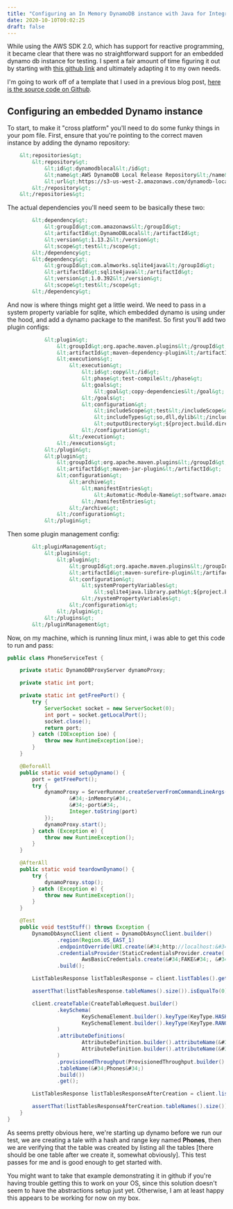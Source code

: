 ```yaml
---
title: "Configuring an In Memory DynamoDB instance with Java for Integration Testing"
date: 2020-10-10T00:02:25
draft: false
---
```


While using the AWS SDK 2.0, which has support for reactive programming, it became clear that there was no straightforward support for an embedded dynamo db instance for testing. I spent a fair amount of time figuring it out by starting with [this github link](https://github.com/aws/aws-sdk-java-v2/blob/93269d4c0416d0f72e086774265847d6af0d54ec/services-custom/dynamodb-enhanced/src/test/java/software/amazon/awssdk/extensions/dynamodb/mappingclient/functionaltests/LocalDynamoDb.java) and ultimately adapting it to my own needs.

I&#39;m going to work off of a template that I used in a previous blog post, [here is the source code on Github](https://github.com/nfisher23/webflux-and-dynamo).

## Configuring an embedded Dynamo instance

To start, to make it &#34;cross platform&#34; you&#39;ll need to do some funky things in your pom file. First, ensure that you&#39;re pointing to the correct maven instance by adding the dynamo repository:

```xml
    &lt;repositories&gt;
        &lt;repository&gt;
            &lt;id&gt;dynamodblocal&lt;/id&gt;
            &lt;name&gt;AWS DynamoDB Local Release Repository&lt;/name&gt;
            &lt;url&gt;https://s3-us-west-2.amazonaws.com/dynamodb-local/release&lt;/url&gt;
        &lt;/repository&gt;
    &lt;/repositories&gt;

```

The actual dependencies you&#39;ll need seem to be basically these two:

```xml
        &lt;dependency&gt;
            &lt;groupId&gt;com.amazonaws&lt;/groupId&gt;
            &lt;artifactId&gt;DynamoDBLocal&lt;/artifactId&gt;
            &lt;version&gt;1.13.2&lt;/version&gt;
            &lt;scope&gt;test&lt;/scope&gt;
        &lt;/dependency&gt;
        &lt;dependency&gt;
            &lt;groupId&gt;com.almworks.sqlite4java&lt;/groupId&gt;
            &lt;artifactId&gt;sqlite4java&lt;/artifactId&gt;
            &lt;version&gt;1.0.392&lt;/version&gt;
            &lt;scope&gt;test&lt;/scope&gt;
        &lt;/dependency&gt;

```

And now is where things might get a little weird. We need to pass in a system property variable for sqlite, which embedded dynamo is using under the hood, and add a dynamo package to the manifest. So first you&#39;ll add two plugin configs:

```xml
            &lt;plugin&gt;
                &lt;groupId&gt;org.apache.maven.plugins&lt;/groupId&gt;
                &lt;artifactId&gt;maven-dependency-plugin&lt;/artifactId&gt;
                &lt;executions&gt;
                    &lt;execution&gt;
                        &lt;id&gt;copy&lt;/id&gt;
                        &lt;phase&gt;test-compile&lt;/phase&gt;
                        &lt;goals&gt;
                            &lt;goal&gt;copy-dependencies&lt;/goal&gt;
                        &lt;/goals&gt;
                        &lt;configuration&gt;
                            &lt;includeScope&gt;test&lt;/includeScope&gt;
                            &lt;includeTypes&gt;so,dll,dylib&lt;/includeTypes&gt;
                            &lt;outputDirectory&gt;${project.build.directory}/native-libs&lt;/outputDirectory&gt;
                        &lt;/configuration&gt;
                    &lt;/execution&gt;
                &lt;/executions&gt;
            &lt;/plugin&gt;
            &lt;plugin&gt;
                &lt;groupId&gt;org.apache.maven.plugins&lt;/groupId&gt;
                &lt;artifactId&gt;maven-jar-plugin&lt;/artifactId&gt;
                &lt;configuration&gt;
                    &lt;archive&gt;
                        &lt;manifestEntries&gt;
                            &lt;Automatic-Module-Name&gt;software.amazon.awssdk.enhanced.dynamodb&lt;/Automatic-Module-Name&gt;
                        &lt;/manifestEntries&gt;
                    &lt;/archive&gt;
                &lt;/configuration&gt;
            &lt;/plugin&gt;

```

Then some plugin management config:

```xml
        &lt;pluginManagement&gt;
            &lt;plugins&gt;
                &lt;plugin&gt;
                    &lt;groupId&gt;org.apache.maven.plugins&lt;/groupId&gt;
                    &lt;artifactId&gt;maven-surefire-plugin&lt;/artifactId&gt;
                    &lt;configuration&gt;
                        &lt;systemPropertyVariables&gt;
                            &lt;sqlite4java.library.path&gt;${project.build.directory}/native-libs&lt;/sqlite4java.library.path&gt;
                        &lt;/systemPropertyVariables&gt;
                    &lt;/configuration&gt;
                &lt;/plugin&gt;
            &lt;/plugins&gt;
        &lt;/pluginManagement&gt;

```

Now, on my machine, which is running linux mint, i was able to get this code to run and pass:

```java
public class PhoneServiceTest {

    private static DynamoDBProxyServer dynamoProxy;

    private static int port;

    private static int getFreePort() {
        try {
            ServerSocket socket = new ServerSocket(0);
            int port = socket.getLocalPort();
            socket.close();
            return port;
        } catch (IOException ioe) {
            throw new RuntimeException(ioe);
        }
    }

    @BeforeAll
    public static void setupDynamo() {
        port = getFreePort();
        try {
            dynamoProxy = ServerRunner.createServerFromCommandLineArgs(new String[]{
                    &#34;-inMemory&#34;,
                    &#34;-port&#34;,
                    Integer.toString(port)
            });
            dynamoProxy.start();
        } catch (Exception e) {
            throw new RuntimeException();
        }
    }

    @AfterAll
    public static void teardownDynamo() {
        try {
            dynamoProxy.stop();
        } catch (Exception e) {
            throw new RuntimeException();
        }
    }

    @Test
    public void testStuff() throws Exception {
        DynamoDbAsyncClient client = DynamoDbAsyncClient.builder()
                .region(Region.US_EAST_1)
                .endpointOverride(URI.create(&#34;http://localhost:&#34; &#43; port))
                .credentialsProvider(StaticCredentialsProvider.create(
                        AwsBasicCredentials.create(&#34;FAKE&#34;, &#34;FAKE&#34;)))
                .build();

        ListTablesResponse listTablesResponse = client.listTables().get();

        assertThat(listTablesResponse.tableNames().size()).isEqualTo(0);

        client.createTable(CreateTableRequest.builder()
                .keySchema(
                        KeySchemaElement.builder().keyType(KeyType.HASH).attributeName(&#34;Company&#34;).build(),
                        KeySchemaElement.builder().keyType(KeyType.RANGE).attributeName(&#34;Model&#34;).build()
                )
                .attributeDefinitions(
                        AttributeDefinition.builder().attributeName(&#34;Company&#34;).attributeType(ScalarAttributeType.S).build(),
                        AttributeDefinition.builder().attributeName(&#34;Model&#34;).attributeType(ScalarAttributeType.S).build()
                )
                .provisionedThroughput(ProvisionedThroughput.builder().readCapacityUnits(100L).writeCapacityUnits(100L).build())
                .tableName(&#34;Phones&#34;)
                .build())
                .get();

        ListTablesResponse listTablesResponseAfterCreation = client.listTables().get();

        assertThat(listTablesResponseAfterCreation.tableNames().size()).isEqualTo(1);
    }
}

```

As seems pretty obvious here, we&#39;re starting up dynamo before we run our test, we are creating a tale with a hash and range key named **Phones**, then we are verifying that the table was created by listing all the tables \[there should be one table after we create it, somewhat obviously\]. This test passes for me and is good enough to get started with.

You might want to take that example demonstrating it in github if you&#39;re having trouble getting this to work on your OS, since this solution doesn&#39;t seem to have the abstractions setup just yet. Otherwise, I am at least happy this appears to be working for now on my box.
